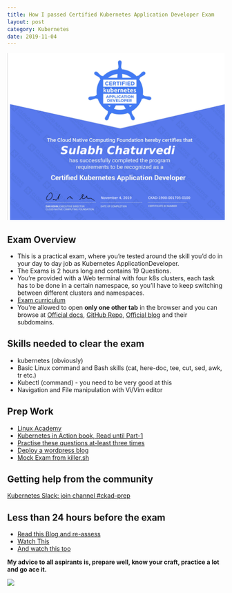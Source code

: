 ```yaml
---
title: How I passed Certified Kubernetes Application Developer Exam
layout: post
category: Kubernetes
date: 2019-11-04
---
```


![CKAD](../assets/img/ckad.png)

## Exam Overview

- This is a practical exam, where you’re tested around the skill you’d do in your day to day job as Kubernetes ApplicationDeveloper.
- The Exams is 2 hours long and contains 19 Questions.
- You’re provided with a Web terminal with four k8s clusters, each task has to be done in a certain namespace, so you’ll have to keep switching between different clusters and namespaces.
- [Exam curriculum](https://github.com/cncf/curriculum)
- You're allowed to open **only one other tab** in the browser and you can browse at [Official docs](https://kubernetes.io/docs/)​, [GitHub Repo](​https://github.com/kubernetes/)​, [Official blog](https://kubernetes.io/blog/​) and their subdomains.

## Skills needed to clear the exam

- kubernetes (obviously)
- Basic Linux command and Bash skills (cat, here-doc, tee, cut, sed, awk, tr etc.)
- Kubectl (command) - you need to be very good at this
- Navigation and File manipulation with Vi/Vim editor

## Prep Work

- [Linux Academy](https://linuxacademy.com/cp/modules/view/id/305)
- [Kubernetes in Action book, Read until Part-1](https://learning.oreilly.com/library/view/kubernetes-in-action/9781617293726/kindle_split_011.html)
- [Practise these questions at-least three times](https://github.com/dgkanatsios/CKAD-exercises)
- [Deploy a wordpress blog](https://github.com/IBM/Scalable-WordPress-deployment-on-Kubernetes)
- [Mock Exam from killer.sh](https://killer.sh/)

## Getting help from the community

[Kubernetes Slack: join channel #ckad-prep](https://kubernetes.slack.com/)

## Less than 24 hours before the exam

- [Read this Blog and re-assess](https://medium.com/@nassim.kebbani/how-to-beat-kubernetes-ckad-certification-c84bff8d61b1)
- [Watch This](https://www.youtube.com/watch?v=3I9PkvZ80BQ)
- [And watch this too](https://www.youtube.com/watch?v=V96gLdlHXng)

**My advice to all aspirants is, prepare well, know your craft, practice a lot and go ace it.**

![](https://media.giphy.com/media/kaSrzJPFy8TfENHSKo/giphy.gif)
